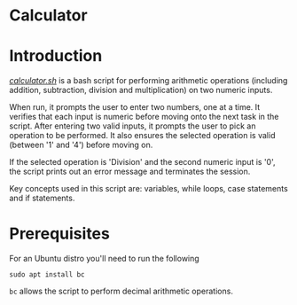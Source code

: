 # Calculator

# Introduction

[_calculator.sh_](calculator.sh) is a bash script for performing arithmetic operations (including addition, subtraction, division and multiplication) on two numeric inputs.

When run, it prompts the user to enter two numbers, one at a time. It verifies that each input is numeric before moving onto the next task in the script. After entering two valid inputs, it prompts the user to pick an operation to be performed. It also ensures the selected operation is valid (between '1' and '4') before moving on.

If the selected operation is 'Division' and the second numeric input is '0', the script prints out an error message and terminates the session.

Key concepts used in this script are: variables, while loops, case statements and if statements.

# Prerequisites

For an Ubuntu distro you'll need to run the following

```
sudo apt install bc
```

`bc` allows the script to perform decimal arithmetic operations.
